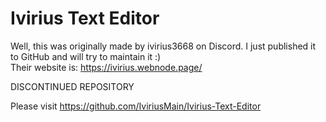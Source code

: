 # Ivirius Text Editor
Well, this was originally made by ivirius3668 on Discord. I just published it to GitHub and will try to maintain it :)<br>
Their website is: https://ivirius.webnode.page/

DISCONTINUED REPOSITORY

Please visit https://github.com/IviriusMain/Ivirius-Text-Editor
